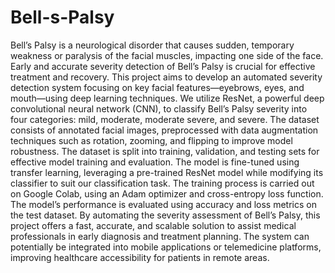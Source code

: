 # Bell-s-Palsy
Bell’s Palsy is a neurological disorder that causes sudden, temporary weakness
or paralysis of the facial muscles, impacting one side of the face. Early and
accurate severity detection of Bell’s Palsy is crucial for effective treatment and
recovery. This project aims to develop an automated severity detection system
focusing on key facial features—eyebrows, eyes, and mouth—using deep
learning techniques.
We utilize ResNet, a powerful deep convolutional neural network (CNN), to
classify Bell’s Palsy severity into four categories: mild, moderate, moderate
severe, and severe. The dataset consists of annotated facial images,
preprocessed with data augmentation techniques such as rotation, zooming, and
flipping to improve model robustness. The dataset is split into training,
validation, and testing sets for effective model training and evaluation.
The model is fine-tuned using transfer learning, leveraging a pre-trained
ResNet model while modifying its classifier to suit our classification task. The
training process is carried out on Google Colab, using an Adam optimizer and
cross-entropy loss function. The model’s performance is evaluated using
accuracy and loss metrics on the test dataset.
By automating the severity assessment of Bell’s Palsy, this project offers a fast,
accurate, and scalable solution to assist medical professionals in early diagnosis
and treatment planning. The system can potentially be integrated into mobile
applications or telemedicine platforms, improving healthcare accessibility for
patients in remote areas.

